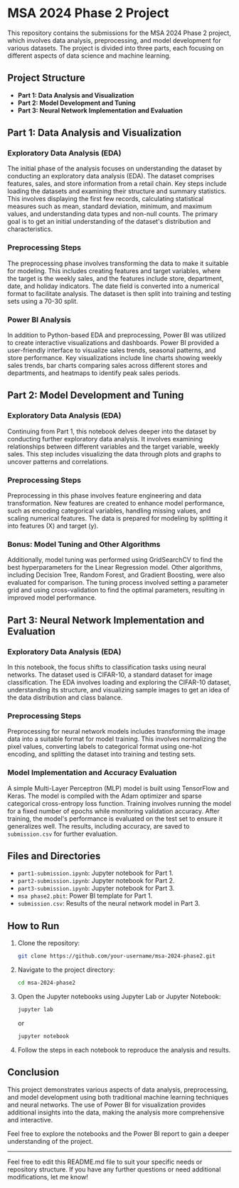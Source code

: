 # MSA 2024 Phase 2 Project

This repository contains the submissions for the MSA 2024 Phase 2 project, which involves data analysis, preprocessing, and model development for various datasets. The project is divided into three parts, each focusing on different aspects of data science and machine learning.

## Project Structure

- **Part 1: Data Analysis and Visualization**
- **Part 2: Model Development and Tuning**
- **Part 3: Neural Network Implementation and Evaluation**

## Part 1: Data Analysis and Visualization

### Exploratory Data Analysis (EDA)

The initial phase of the analysis focuses on understanding the dataset by conducting an exploratory data analysis (EDA). The dataset comprises features, sales, and store information from a retail chain. Key steps include loading the datasets and examining their structure and summary statistics. This involves displaying the first few records, calculating statistical measures such as mean, standard deviation, minimum, and maximum values, and understanding data types and non-null counts. The primary goal is to get an initial understanding of the dataset's distribution and characteristics.

### Preprocessing Steps

The preprocessing phase involves transforming the data to make it suitable for modeling. This includes creating features and target variables, where the target is the weekly sales, and the features include store, department, date, and holiday indicators. The date field is converted into a numerical format to facilitate analysis. The dataset is then split into training and testing sets using a 70-30 split.

### Power BI Analysis

In addition to Python-based EDA and preprocessing, Power BI was utilized to create interactive visualizations and dashboards. Power BI provided a user-friendly interface to visualize sales trends, seasonal patterns, and store performance. Key visualizations include line charts showing weekly sales trends, bar charts comparing sales across different stores and departments, and heatmaps to identify peak sales periods.

## Part 2: Model Development and Tuning

### Exploratory Data Analysis (EDA)

Continuing from Part 1, this notebook delves deeper into the dataset by conducting further exploratory data analysis. It involves examining relationships between different variables and the target variable, weekly sales. This step includes visualizing the data through plots and graphs to uncover patterns and correlations.

### Preprocessing Steps

Preprocessing in this phase involves feature engineering and data transformation. New features are created to enhance model performance, such as encoding categorical variables, handling missing values, and scaling numerical features. The data is prepared for modeling by splitting it into features (X) and target (y).

### Bonus: Model Tuning and Other Algorithms

Additionally, model tuning was performed using GridSearchCV to find the best hyperparameters for the Linear Regression model. Other algorithms, including Decision Tree, Random Forest, and Gradient Boosting, were also evaluated for comparison. The tuning process involved setting a parameter grid and using cross-validation to find the optimal parameters, resulting in improved model performance.

## Part 3: Neural Network Implementation and Evaluation

### Exploratory Data Analysis (EDA)

In this notebook, the focus shifts to classification tasks using neural networks. The dataset used is CIFAR-10, a standard dataset for image classification. The EDA involves loading and exploring the CIFAR-10 dataset, understanding its structure, and visualizing sample images to get an idea of the data distribution and class balance.

### Preprocessing Steps

Preprocessing for neural network models includes transforming the image data into a suitable format for model training. This involves normalizing the pixel values, converting labels to categorical format using one-hot encoding, and splitting the dataset into training and testing sets.

### Model Implementation and Accuracy Evaluation

A simple Multi-Layer Perceptron (MLP) model is built using TensorFlow and Keras. The model is compiled with the Adam optimizer and sparse categorical cross-entropy loss function. Training involves running the model for a fixed number of epochs while monitoring validation accuracy. After training, the model's performance is evaluated on the test set to ensure it generalizes well. The results, including accuracy, are saved to `submission.csv` for further evaluation.

## Files and Directories

- `part1-submission.ipynb`: Jupyter notebook for Part 1.
- `part2-submission.ipynb`: Jupyter notebook for Part 2.
- `part3-submission.ipynb`: Jupyter notebook for Part 3.
- `msa phase2.pbit`: Power BI template for Part 1.
- `submission.csv`: Results of the neural network model in Part 3.

## How to Run

1. Clone the repository:
    ```sh
    git clone https://github.com/your-username/msa-2024-phase2.git
    ```

2. Navigate to the project directory:
    ```sh
    cd msa-2024-phase2
    ```

3. Open the Jupyter notebooks using Jupyter Lab or Jupyter Notebook:
    ```sh
    jupyter lab
    ```
    or
    ```sh
    jupyter notebook
    ```

4. Follow the steps in each notebook to reproduce the analysis and results.

## Conclusion

This project demonstrates various aspects of data analysis, preprocessing, and model development using both traditional machine learning techniques and neural networks. The use of Power BI for visualization provides additional insights into the data, making the analysis more comprehensive and interactive.

Feel free to explore the notebooks and the Power BI report to gain a deeper understanding of the project.

---

Feel free to edit this README.md file to suit your specific needs or repository structure. If you have any further questions or need additional modifications, let me know!
